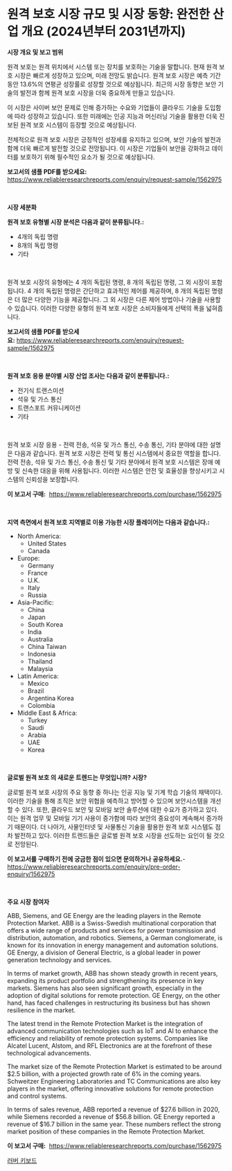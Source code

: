 <p><h1>원격 보호 시장 규모 및 시장 동향: 완전한 산업 개요 (2024년부터 2031년까지)</h1></p><p><strong>시장 개요 및 보고 범위</strong></p>
<p><p>원격 보호는 원격 위치에서 시스템 또는 장치를 보호하는 기술을 말합니다. 현재 원격 보호 시장은 빠르게 성장하고 있으며, 미래 전망도 밝습니다. 원격 보호 시장은 예측 기간 동안 13.6%의 연평균 성장률로 성장할 것으로 예상됩니다. 최근의 시장 동향은 보안 기술의 발전과 함께 원격 보호 시장을 더욱 중요하게 만들고 있습니다.</p><p>이 시장은 사이버 보안 문제로 인해 증가하는 수요와 기업들이 클라우드 기술을 도입함에 따라 성장하고 있습니다. 또한 미래에는 인공 지능과 머신러닝 기술을 활용한 더욱 진보된 원격 보호 시스템이 등장할 것으로 예상됩니다.</p><p>전체적으로 원격 보호 시장은 긍정적인 성장세를 유지하고 있으며, 보안 기술의 발전과 함께 더욱 빠르게 발전할 것으로 전망됩니다. 이 시장은 기업들이 보안을 강화하고 데이터를 보호하기 위해 필수적인 요소가 될 것으로 예상됩니다.</p></p>
<p><strong>보고서의 샘플 PDF를 받으세요:</strong> <a href="https://www.reliableresearchreports.com/enquiry/request-sample/1562975">https://www.reliableresearchreports.com/enquiry/request-sample/1562975</a></p>
<p>&nbsp;</p>
<p><strong>시장 세분화</strong></p>
<p><strong>원격 보호 유형별 시장 분석은 다음과 같이 분류됩니다.:</strong></p>
<p><ul><li>4개의 독립 명령</li><li>8개의 독립 명령</li><li>기타</li></ul></p>
<p>&nbsp;</p>
<p><p>원격 보호 시장의 유형에는 4 개의 독립된 명령, 8 개의 독립된 명령, 그 외 시장이 포함됩니다. 4 개의 독립된 명령은 간단하고 효과적인 제어를 제공하며, 8 개의 독립된 명령은 더 많은 다양한 기능을 제공합니다. 그 외 시장은 다른 제어 방법이나 기술을 사용할 수 있습니다. 이러한 다양한 유형의 원격 보호 시장은 소비자들에게 선택의 폭을 넓혀줍니다.</p></p>
<p><strong>보고서의 샘플 PDF를 받으세요:</strong>&nbsp;<a href="https://www.reliableresearchreports.com/enquiry/request-sample/1562975">https://www.reliableresearchreports.com/enquiry/request-sample/1562975</a></p>
<p>&nbsp;</p>
<p><strong> 원격 보호 응용 분야별 시장 산업 조사는 다음과 같이 분류됩니다.:</strong></p>
<p><ul><li>전기식 트랜스미션</li><li>석유 및 가스 통신</li><li>트랜스포트 커뮤니케이션</li><li>기타</li></ul></p>
<p>&nbsp;</p>
<p><p>원격 보호 시장 응용 - 전력 전송, 석유 및 가스 통신, 수송 통신, 기타 분야에 대한 설명은 다음과 같습니다. 원격 보호 시장은 전력 및 통신 시스템에서 중요한 역할을 합니다. 전력 전송, 석유 및 가스 통신, 수송 통신 및 기타 분야에서 원격 보호 시스템은 장애 예방 및 신속한 대응을 위해 사용됩니다. 이러한 시스템은 안전 및 효율성을 향상시키고 시스템의 신뢰성을 보장합니다.</p></p>
<p><strong>이 보고서 구매:</strong>&nbsp; <a href="https://www.reliableresearchreports.com/purchase/1562975">https://www.reliableresearchreports.com/purchase/1562975</a></p>
<p>&nbsp;</p>
<p><strong>지역 측면에서 원격 보호 지역별로 이용 가능한 시장 플레이어는 다음과 같습니다.:</strong></p>
<p><ul>
    <li>
        North America:
        <ul>
            <li>United States</li>
            <li>Canada</li>
        </ul>
    </li>
    <li>
        Europe:
        <ul>
            <li>Germany</li>
            <li>France</li>
            <li>U.K.</li>
            <li>Italy</li>
            <li>Russia</li>
        </ul>
    </li>
    <li>
        Asia-Pacific:
        <ul>
            <li>China</li>
            <li>Japan</li>
            <li>South Korea</li>
            <li>India</li>
            <li>Australia</li>
            <li>China Taiwan</li>
            <li>Indonesia</li>
            <li>Thailand</li>
            <li>Malaysia</li>
        </ul>
    </li>
    <li>
        Latin America:
        <ul>
            <li>Mexico</li>
            <li>Brazil</li>
            <li>Argentina Korea</li>
            <li>Colombia</li>
        </ul>
    </li>
    <li>
        Middle East & Africa:
        <ul>
            <li>Turkey</li>
            <li>Saudi</li>
            <li>Arabia</li>
            <li>UAE</li>
            <li>Korea</li>
        </ul>
    </li>
    </ul></p>
<p>&nbsp;</p>
<p><strong>글로벌 원격 보호 의 새로운 트렌드는 무엇입니까? 시장?</strong></p>
<p><p>글로벌 원격 보호 시장의 주요 동향 중 하나는 인공 지능 및 기계 학습 기술의 채택이다. 이러한 기술을 통해 조직은 보안 위협을 예측하고 방어할 수 있으며 보안시스템을 개선할 수 있다. 또한, 클라우드 보안 및 모바일 보안 솔루션에 대한 수요가 증가하고 있다. 이는 원격 업무 및 모바일 기기 사용이 증가함에 따라 보안의 중요성이 계속해서 증가하기 때문이다. 더 나아가, 사물인터넷 및 사물통신 기술을 활용한 원격 보호 시스템도 점차 발전하고 있다. 이러한 트렌드들은 글로벌 원격 보호 시장을 선도하는 요인이 될 것으로 전망된다.</p></p>
<p><strong>이 보고서를 구매하기 전에 궁금한 점이 있으면 문의하거나 공유하세요.</strong>- <a href="https://www.reliableresearchreports.com/enquiry/pre-order-enquiry/1562975">https://www.reliableresearchreports.com/enquiry/pre-order-enquiry/1562975</a></p>
<p>&nbsp;</p>
<p><strong>주요 시장 참여자</strong></p>
<p><p>ABB, Siemens, and GE Energy are the leading players in the Remote Protection Market. ABB is a Swiss-Swedish multinational corporation that offers a wide range of products and services for power transmission and distribution, automation, and robotics. Siemens, a German conglomerate, is known for its innovation in energy management and automation solutions. GE Energy, a division of General Electric, is a global leader in power generation technology and services.</p><p>In terms of market growth, ABB has shown steady growth in recent years, expanding its product portfolio and strengthening its presence in key markets. Siemens has also seen significant growth, especially in the adoption of digital solutions for remote protection. GE Energy, on the other hand, has faced challenges in restructuring its business but has shown resilience in the market.</p><p>The latest trend in the Remote Protection Market is the integration of advanced communication technologies such as IoT and AI to enhance the efficiency and reliability of remote protection systems. Companies like Alcatel Lucent, Alstom, and RFL Electronics are at the forefront of these technological advancements.</p><p>The market size of the Remote Protection Market is estimated to be around $2.5 billion, with a projected growth rate of 6% in the coming years. Schweitzer Engineering Laboratories and TC Communications are also key players in the market, offering innovative solutions for remote protection and control systems.</p><p>In terms of sales revenue, ABB reported a revenue of $27.6 billion in 2020, while Siemens recorded a revenue of $56.8 billion. GE Energy reported a revenue of $16.7 billion in the same year. These numbers reflect the strong market position of these companies in the Remote Protection Market.</p></p>
<p><strong>이 보고서 구매:</strong>&nbsp;&nbsp;<a href="https://www.reliableresearchreports.com/purchase/1562975">https://www.reliableresearchreports.com/purchase/1562975</a></p>
<p><p><a href="https://github.com/CorEmtymerich56566/Market-Research-Report-List-1/blob/main/75864535078.md">러버 키보드</a></p></p>
